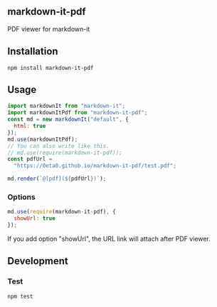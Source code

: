 ## markdown-it-pdf

PDF viewer for markdown-it

## Installation

```
npm install markdown-it-pdf
```

## Usage

```js
import markdownIt from "markdown-it";
import markdownItPdf from "markdown-it-pdf";
const md = new markdownIt("default", {
  html: true
});
md.use(markdownItPdf);
// You can also write like this.
// md.use(require(markdown-it-pdf));
const pdfUrl =
  "https://0eta0.github.io/markdown-it-pdf/test.pdf";

md.render(`@[pdf](${pdfUrl})`);
```

### Options
```js
md.use(require(markdown-it-pdf), {
  showUrl: true
});
```

If you add option "showUrl", the URL link will attach after PDF viewer.

## Development

### Test
```
npm test
```